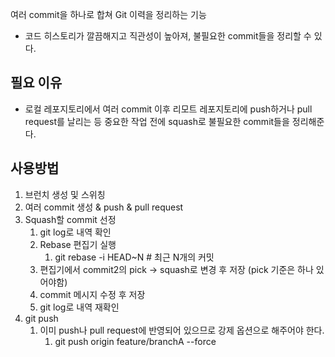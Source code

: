 여러 commit을 하나로 합쳐 Git 이력을 정리하는 기능
- 코드 히스토리가 깔끔해지고 직관성이 높아져, 불필요한 commit들을 정리할 수 있다.

## 필요 이유
- 로컬 레포지토리에서 여러 commit 이후 리모트 레포지토리에 push하거나 pull request를 날리는 등 중요한 작업 전에 squash로 불필요한 commit들을 정리해준다.

## 사용방법
1. 브런치 생성 및 스위칭
2. 여러 commit 생성 & push & pull request
3. Squash할 commit 선정
	1. git log로 내역 확인
	2. Rebase 편집기 실행 
		1. git rebase -i HEAD~N # 최근 N개의 커밋
	3. 편집기에서 commit2의 pick -> squash로 변경 후 저장 (pick 기준은 하나 있어야함)
	4. commit 메시지 수정 후 저장
	5. git log로 내역 재확인
4. git push
	1. 이미 push나 pull request에 반영되어 있으므로 강제 옵션으로 해주어야 한다.
		1. git push origin feature/branchA --force
